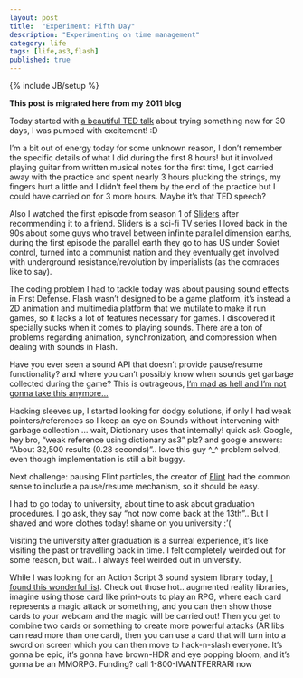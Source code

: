 ```yaml
---
layout: post
title:  "Experiment: Fifth Day"
description: "Experimenting on time management"
category: life
tags: [life,as3,flash]
published: true
---
```


{% include JB/setup %}

**This post is migrated here from my 2011 blog**

Today started with [a beautiful TED talk](https://www.ted.com/talks/matt_cutts_try_something_new_for_30_days) about trying something new for 30 days, I was pumped with excitement! :D

I’m a bit out of energy today for some unknown reason, I don’t remember the specific details of what I did during the first 8 hours! but it involved playing guitar from written musical notes for the first time, I got carried away with the practice and spent nearly 3 hours plucking the strings, my fingers hurt a little and I didn’t feel them by the end of the practice but I could have carried on for 3 more hours. Maybe it’s that TED speech?

Also I watched the first episode from season 1 of [Sliders](https://en.wikipedia.org/wiki/Sliders) after recommending it to a friend. Sliders is a sci-fi TV series I loved back in the 90s about some guys who travel between infinite parallel dimension earths, during the first episode the parallel earth they go to has US under Soviet control, turned into a communist nation and they eventually get involved with underground resistance/revolution by imperialists (as the comrades like to say).

The coding problem I had to tackle today was about pausing sound effects in First Defense. Flash wasn’t designed to be a game platform, it’s instead a 2D animation and multimedia platform that we mutilate to make it run games, so it lacks a lot of features necessary for games. I discovered it specially sucks when it comes to playing sounds. There are a ton of problems regarding animation, synchronization, and compression when dealing with sounds in Flash.

Have you ever seen a sound API that doesn’t provide pause/resume functionality? and where you can’t possibly know when sounds get garbage collected during the game? This is outrageous, [I’m mad as hell and I’m not gonna take this anymore…](https://www.youtube.com/watch?v=QMBZDwf9dok)

Hacking sleeves up, I started looking for dodgy solutions, if only I had weak pointers/references so I keep an eye on Sounds without intervening with garbage collection … wait, Dictionary uses that internally! quick ask Google, hey bro, “weak reference using dictionary as3” plz? and google answers: “About 32,500 results (0.28 seconds)”.. love this guy ^_^ problem solved, even though implementation is still a bit buggy.

Next challenge: pausing Flint particles, the creator of [Flint](https://github.com/richardlord/Flint) had the common sense to include a pause/resume mechanism, so it should be easy.

I had to go today to university, about time to ask about graduation procedures. I go ask, they say “not now come back at the 13th”.. But I shaved and wore clothes today! shame on you university :’(

Visiting the university after graduation is a surreal experience, it’s like visiting the past or travelling back in time. I felt completely weirded out for some reason, but wait.. I always feel weirded out in university.

While I was looking for an Action Script 3 sound system library today, [I found this wonderful list](http://web.archive.org/web/20170421121146/http://www.adrianparr.com/?p=83). Check out those hot.. augmented reality libraries, imagine using those card like print-outs to play an RPG, where each card represents a magic attack or something, and you can then show those cards to your webcam and the magic will be carried out! Then you get to combine two cards or something to create more powerful attacks (AR libs can read more than one card), then you can use a card that will turn into a sword on screen which you can then move to hack-n-slash everyone. It’s gonna be epic, it’s gonna have brown-HDR and eye popping bloom, and it’s gonna be an MMORPG.
Funding? call 1-800-IWANTFERRARI now

